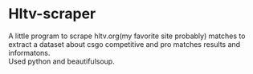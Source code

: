 # Hltv-scraper
A little program to scrape hltv.org(my favorite site probably) matches to extract a dataset about csgo competitive and pro matches results and informatons.<br>
Used python and beautifulsoup.
